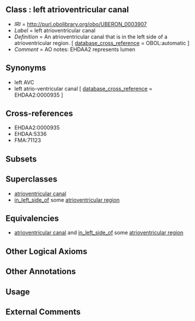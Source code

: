 
## Class : left atrioventricular canal

 * *IRI* = http://purl.obolibrary.org/obo/UBERON_0003907
 * *Label* = left atrioventricular canal
 * *Definition* = An atrioventricular canal that is in the left side of a atrioventricular region. [ [database_cross_reference](../../ef/oboInOwl#hasDbXref.md) = OBOL:automatic ]
 * *Comment* = AO notes: EHDAA2 represents lumen

## Synonyms

 * left AVC
 * left atrio-ventricular canal [ [database_cross_reference](../../ef/oboInOwl#hasDbXref.md) = EHDAA2:0000935 ]

## Cross-references

 * EHDAA2:0000935
 * EHDAA:5336
 * FMA:71123

## Subsets


## Superclasses

 * [atrioventricular canal](../../UBERON/87/UBERON_0002087.md)
 * [in_left_side_of](../../BSPO/20/BSPO_0000120.md) some [atrioventricular region](../../UBERON/20/UBERON_0011820.md)

## Equivalencies

 * [atrioventricular canal](../../UBERON/87/UBERON_0002087.md) and [in_left_side_of](../../BSPO/20/BSPO_0000120.md) some [atrioventricular region](../../UBERON/20/UBERON_0011820.md)

## Other Logical Axioms


## Other Annotations


## Usage


## External Comments


